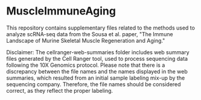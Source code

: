 # MuscleImmuneAging

This repository contains supplementary files related to the methods used to analyze scRNA-seq data from the Sousa et al. paper, "The Immune Landscape of Murine Skeletal Muscle Regeneration and Aging."

Disclaimer: The cellranger-web-summaries folder includes web summary files generated by the Cell Ranger tool, used to process sequencing data following the 10X Genomics protocol. Please note that there is a discrepancy between the file names and the names displayed in the web summaries, which resulted from an initial sample labeling mix-up by the sequencing company. Therefore, the file names should be considered correct, as they reflect the proper labeling.
